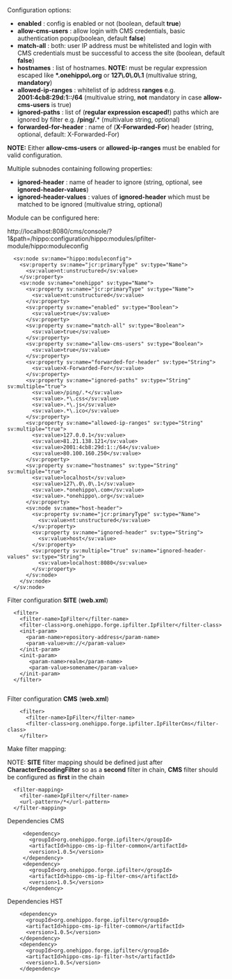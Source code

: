 Configuration options:

* **enabled** : config is enabled or not (boolean, default **true**)
* **allow-cms-users** : allow login with CMS credentials, basic authentication popup(boolean, default **false**)
* **match-all** : both: user IP address must be whitelisted and login with CMS credentials must be successful to access the site (boolean, default **false**)
* **hostnames** : list of hostnames. **NOTE:** must be regular expression escaped like  **\*.onehippo\\.org** or **127\\.0\\.0\\.1** (multivalue string, **mandatory**)
* **allowed-ip-ranges** : whitelist of ip address **ranges** e.g. **2001:4cb8:29d:1::/64** (multivalue string, **not** mandatory in case **allow-cms-users** is true)
* **ignored-paths** : list of (**regular expression escaped!**) paths which are ignored by filter e.g. **/ping/.*** (multivalue string, optional)
* **forwarded-for-header** : name of (**X-Forwarded-For**) header (string, optional, default: X-Forwarded-For)

**NOTE:** Either **allow-cms-users** or **allowed-ip-ranges** must be enabled for valid configuration.

Multiple subnodes containing following properties:

* **ignored-header** : name of header to ignore (string, optional, see **ignored-header-values**)
* **ignored-header-values** : values of **ignored-header** which must be matched to be ignored (multivalue string, optional)
                                




Module can be configured here:

http://localhost:8080/cms/console/?1&path=/hippo:configuration/hippo:modules/ipfilter-module/hippo:moduleconfig
```
  <sv:node sv:name="hippo:moduleconfig">
    <sv:property sv:name="jcr:primaryType" sv:type="Name">
      <sv:value>nt:unstructured</sv:value>
    </sv:property>
    <sv:node sv:name="onehippo" sv:type="Name">
      <sv:property sv:name="jcr:primaryType" sv:type="Name">
        <sv:value>nt:unstructured</sv:value>
      </sv:property>
      <sv:property sv:name="enabled" sv:type="Boolean">
        <sv:value>true</sv:value>
      </sv:property>
      <sv:property sv:name="match-all" sv:type="Boolean">
        <sv:value>true</sv:value>
      </sv:property>
      <sv:property sv:name="allow-cms-users" sv:type="Boolean">
        <sv:value>true</sv:value>
      </sv:property>
      <sv:property sv:name="forwarded-for-header" sv:type="String">
        <sv:value>X-Forwarded-For</sv:value>
      </sv:property>
      <sv:property sv:name="ignored-paths" sv:type="String" sv:multiple="true">
        <sv:value>/ping/.*</sv:value>
        <sv:value>.*\.css</sv:value>
        <sv:value>.*\.js</sv:value>
        <sv:value>.*\.ico</sv:value>
      </sv:property>
      <sv:property sv:name="allowed-ip-ranges" sv:type="String" sv:multiple="true">
        <sv:value>127.0.0.1</sv:value>
        <sv:value>81.21.138.121</sv:value>
        <sv:value>2001:4cb8:29d:1::/64</sv:value>
        <sv:value>80.100.160.250</sv:value>
      </sv:property>
      <sv:property sv:name="hostnames" sv:type="String" sv:multiple="true">
        <sv:value>localhost</sv:value>
        <sv:value>127\.0\.0\.1</sv:value>
        <sv:value>.*onehippo\.com</sv:value>
        <sv:value>.*onehippo\.org</sv:value>
      </sv:property>
      <sv:node sv:name="host-header">
        <sv:property sv:name="jcr:primaryType" sv:type="Name">
          <sv:value>nt:unstructured</sv:value>
        </sv:property>
        <sv:property sv:name="ignored-header" sv:type="String">
          <sv:value>host</sv:value>
        </sv:property>
        <sv:property sv:multiple="true" sv:name="ignored-header-values" sv:type="String">
          <sv:value>localhost:8080</sv:value>
        </sv:property>
      </sv:node>
    </sv:node>
  </sv:node>
```

Filter configuration **SITE** (**web.xml**)


```
  <filter>
    <filter-name>IpFilter</filter-name>
    <filter-class>org.onehippo.forge.ipfilter.IpFilter</filter-class>
    <init-param>
      <param-name>repository-address</param-name>
      <param-value>vm://</param-value>
    </init-param>
    <init-param>
       <param-name>realm</param-name>
       <param-value>somename</param-value>
    </init-param>
  </filter>


```

Filter configuration **CMS** (**web.xml**)


```
    <filter>
      <filter-name>IpFilter</filter-name>
      <filter-class>org.onehippo.forge.ipfilter.IpFilterCms</filter-class>
    </filter>
```

Make filter mapping: 

NOTE: **SITE** filter mapping should be defined just after **CharacterEncodingFilter** so as a **second** filter in chain,
**CMS** filter should be configured as **first** in the chain


```
  <filter-mapping>
    <filter-name>IpFilter</filter-name>
    <url-pattern>/*</url-pattern>
  </filter-mapping>

```



Dependencies CMS

```
     <dependency>
       <groupId>org.onehippo.forge.ipfilter</groupId>
       <artifactId>hippo-cms-ip-filter-common</artifactId>
       <version>1.0.5</version>
     </dependency>
     <dependency>
       <groupId>org.onehippo.forge.ipfilter</groupId>
       <artifactId>hippo-cms-ip-filter-cms</artifactId>
       <version>1.0.5</version>
     </dependency>
```

Dependencies HST

```
    <dependency>
      <groupId>org.onehippo.forge.ipfilter</groupId>
      <artifactId>hippo-cms-ip-filter-common</artifactId>
      <version>1.0.5</version>
    </dependency>
    <dependency>
      <groupId>org.onehippo.forge.ipfilter</groupId>
      <artifactId>hippo-cms-ip-filter-hst</artifactId>
      <version>1.0.5</version>
    </dependency>
```
